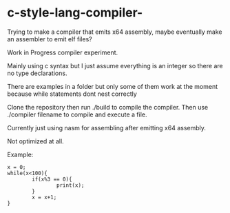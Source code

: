 # c-style-lang-compiler-
Trying to make a compiler that emits x64 assembly, maybe eventually make an assembler to emit elf files?

Work in Progress compiler experiment. 

Mainly using c syntax but I just assume everything is an integer so there are no type declarations. 

There are examples in a folder but only some of them work at the moment because while statements dont nest correctly

Clone the repository then run ./build to compile the compiler. Then use ./compiler filename to compile and execute a file.

Currently just using nasm for assembling after emitting x64 assembly.

Not optimized at all.

Example:

```
x = 0;
while(x<100){
        if(x%3 == 0){
                print(x);
        }
        x = x+1;
}
```
